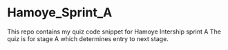 # Hamoye_Sprint_A
This repo contains my quiz code snippet for Hamoye Intership sprint A
The quiz is for stage A which determines entry to next stage.

